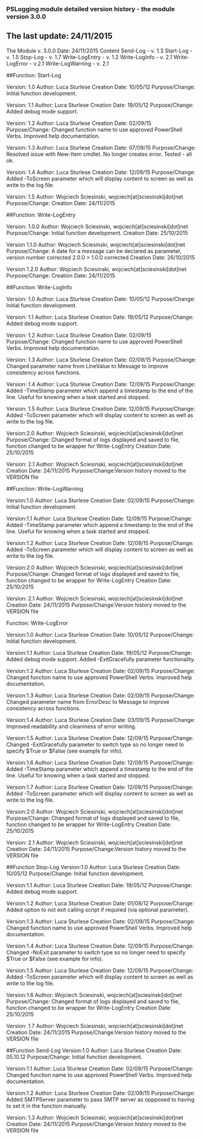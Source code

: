 ### PSLogging module detailed version history - the module version 3.0.0
## The last update: 24/11/2015

The Module v. 3.0.0 
Date: 24/11/2015
Content
Send-Log - v. 1.3
Start-Log - v. 1.5
Stop-Log - v. 1.7
Write-LogEntry - v. 1.2
Write-LogInfo - v. 2.1
Write-LogError - v.2.1
Write-LogWarning - v. 2.1

##Function: Start-Log

Version: 1.0
Author: Luca Sturlese
Creation Date:  10/05/12
Purpose/Change: Initial function development.

Version: 1.1
Author: Luca Sturlese
Creation Date:  19/05/12
Purpose/Change: Added debug mode support.

Version: 1.2
Author: Luca Sturlese
Creation Date:  02/09/15
Purpose/Change: Changed function name to use approved PowerShell Verbs. Improved help documentation.

Version: 1.3
Author: Luca Sturlese
Creation Date:  07/09/15
Purpose/Change: Resolved issue with New-Item cmdlet. No longer creates error. Tested - all ok.

Version: 1.4
Author: Luca Sturlese
Creation Date:  12/09/15
Purpose/Change: Added -ToScreen parameter which will display content to screen as well as write to the log file.

Version: 1.5
Author: Wojciech Sciesinski, wojciech[at]sciesinski[dot]net
Purpose/Change: 
Creation Date:  24/11/2015

##Function: Write-LogEntry

Version: 1.0.0
Author: Wojciech Sciesinski, wojciech[at]sciesinski[dot]net
Purpose/Change: Initial function development.
Creation Date:  25/10/2015

Version 1.1.0
Author: Wojciech Sciesinski, wojciech[at]sciesinski[dot]net
Purpose/Change: A date for a message can be declared as parameter, version number corrected 2.0.0 > 1.0.0 corrected
Creation Date:  26/10/2015

Version 1.2.0
Author: Wojciech Sciesinski, wojciech[at]sciesinski[dot]net
Purpose/Change: 
Creation Date:  24/11/2015

##Function: Write-LogInfo

Version: 1.0
Author: Luca Sturlese
Creation Date:  10/05/12
Purpose/Change: Initial function development.

Version: 1.1
Author: Luca Sturlese
Creation Date:  19/05/12
Purpose/Change: Added debug mode support.

Version: 1.2
Author: Luca Sturlese
Creation Date:  02/09/15
Purpose/Change: Changed function name to use approved PowerShell Verbs. Improved help documentation.

Version: 1.3
Author: Luca Sturlese
Creation Date:  02/09/15
Purpose/Change: Changed parameter name from LineValue to Message to improve consistency across functions.

Version: 1.4
Author: Luca Sturlese
Creation Date:  12/09/15
Purpose/Change: Added -TimeStamp parameter which append a timestamp to the end of the line. Useful for knowing when a task started and stopped.

Version: 1.5
Author: Luca Sturlese
Creation Date:  12/09/15
Purpose/Change: Added -ToScreen parameter which will display content to screen as well as write to the log file.

Version:2.0
Author: Wojciech Sciesinski, wojciech[at]sciesinski[dot]net
Purpose/Change: Changed format of logs displayed and saved to file, function changed to be wrapper for Write-LogEntry
Creation Date:  25/10/2015

Version: 2.1
Author: Wojciech Sciesinski, wojciech[at]sciesinski[dot]net
Creation Date: 24/11/2015
Purpose/Change:Version history moved to the VERSION file

##Function: Write-LogWarning

Version:1.0
Author: Luca Sturlese
Creation Date:  02/09/15
Purpose/Change: Initial function development.

Version:1.1
Author: Luca Sturlese
Creation Date:  12/09/15
Purpose/Change: Added -TimeStamp parameter which append a timestamp to the end of the line. Useful for knowing when a task started and stopped.

Version:1.2
Author: Luca Sturlese
Creation Date:  12/09/15
Purpose/Change: Added -ToScreen parameter which will display content to screen as well as write to the log file.

Version:2.0
Author: Wojciech Sciesinski, wojciech[at]sciesinski[dot]net
Purpose/Change: Changed format of logs displayed and saved to file, function changed to be wrapper for Write-LogEntry
Creation Date:  25/10/2015

Version: 2.1
Author: Wojciech Sciesinski, wojciech[at]sciesinski[dot]net
Creation Date: 24/11/2015
Purpose/Change:Version history moved to the VERSION file

Function: Write-LogError

Version:1.0
Author: Luca Sturlese
Creation Date:  10/05/12
Purpose/Change: Initial function development.

Version:1.1
Author: Luca Sturlese
Creation Date:  19/05/12
Purpose/Change: Added debug mode support. Added -ExitGracefully parameter functionality.

Version:1.2
Author: Luca Sturlese
Creation Date:  02/09/15
Purpose/Change: Changed function name to use approved PowerShell Verbs. Improved help documentation.

Version:1.3
Author: Luca Sturlese
Creation Date:  02/09/15
Purpose/Change: Changed parameter name from ErrorDesc to Message to improve consistency across functions.

Version:1.4
Author: Luca Sturlese
Creation Date:  03/09/15
Purpose/Change: Improved readability and cleaniness of error writing.

Version:1.5
Author: Luca Sturlese
Creation Date:  12/09/15
Purpose/Change: Changed -ExitGracefully parameter to switch type so no longer need to specify $True or $False (see example for info).

Version:1.6
Author: Luca Sturlese
Creation Date:  12/09/15
Purpose/Change: Added -TimeStamp parameter which append a timestamp to the end of the line. Useful for knowing when a task started and stopped.

Version:1.7
Author: Luca Sturlese
Creation Date:  12/09/15
Purpose/Change: Added -ToScreen parameter which will display content to screen as well as write to the log file.

Version:2.0
Author: Wojciech Sciesinski, wojciech[at]sciesinski[dot]net
Purpose/Change: Changed format of logs displayed and saved to file, function changed to be wrapper for Write-LogEntry
Creation Date:  25/10/2015

Version: 2.1
Author: Wojciech Sciesinski, wojciech[at]sciesinski[dot]net
Creation Date: 24/11/2015
Purpose/Change:Version history moved to the VERSION file


##Function Stop-Log
Version:1.0
Author: Luca Sturlese
Creation Date:  10/05/12
Purpose/Change: Initial function development.

Version:1.1
Author: Luca Sturlese
Creation Date:  19/05/12
Purpose/Change: Added debug mode support.

Version:1.2
Author: Luca Sturlese
Creation Date:  01/08/12
Purpose/Change: Added option to not exit calling script if required (via optional parameter).

Version:1.3
Author: Luca Sturlese
Creation Date:  02/09/15
Purpose/Change: Changed function name to use approved PowerShell Verbs. Improved help documentation.

Version:1.4
Author: Luca Sturlese
Creation Date:  12/09/15
Purpose/Change: Changed -NoExit parameter to switch type so no longer need to specify $True or $False (see example for info).

Version:1.5
Author: Luca Sturlese
Creation Date:  12/09/15
Purpose/Change: Added -ToScreen parameter which will display content to screen as well as write to the log file.

Version:1.6
Author: Wojciech Sciesinski, wojciech[at]sciesinski[dot]net
Purpose/Change: Changed format of logs displayed and saved to file, function changed to be wrapper for Write-LogEntry
Creation Date:  25/10/2015

Version: 1.7
Author: Wojciech Sciesinski, wojciech[at]sciesinski[dot]net
Creation Date: 24/11/2015
Purpose/Change:Version history moved to the VERSION file


##Function Send-Log
Version:1.0
Author: Luca Sturlese
Creation Date:  05.10.12
Purpose/Change: Initial function development.

Version:1.1
Author: Luca Sturlese
Creation Date:  02/09/15
Purpose/Change: Changed function name to use approved PowerShell Verbs. Improved help documentation.

Version:1.2
Author: Luca Sturlese
Creation Date:  02/09/15
Purpose/Change: Added SMTPServer parameter to pass SMTP server as oppposed to having to set it in the function manually.

Version: 1.3
Author: Wojciech Sciesinski, wojciech[at]sciesinski[dot]net
Creation Date: 24/11/2015
Purpose/Change:Version history moved to the VERSION file